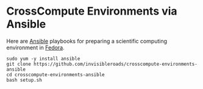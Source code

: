 CrossCompute Environments via Ansible
=====================================
Here are [Ansible](http://www.ansible.com/) playbooks for preparing a scientific computing environment in [Fedora](http://fedoraproject.org).

    sudo yum -y install ansible
    git clone https://github.com/invisibleroads/crosscompute-environments-ansible
    cd crosscompute-environments-ansible
    bash setup.sh
